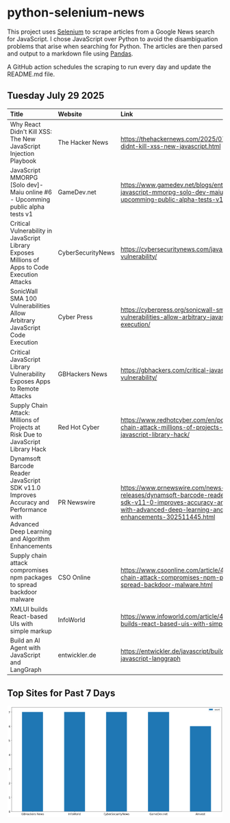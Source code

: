 # python-selenium-news

This project uses [Selenium](https://www.seleniumhq.org/) to scrape articles from a Google News search for JavaScript.
I chose JavaScript over Python to avoid the disambiguation problems that arise when searching for Python.
The articles are then parsed and output to a markdown file using [Pandas](https://pandas.pydata.org/).

A GitHub action schedules the scraping to run every day and update the README.md file.

## Tuesday July 29 2025


| Title                                                                                                                                  | Website           | Link                                                                                                                                                                                           |
|:---------------------------------------------------------------------------------------------------------------------------------------|:------------------|:-----------------------------------------------------------------------------------------------------------------------------------------------------------------------------------------------|
| Why React Didn't Kill XSS: The New JavaScript Injection Playbook                                                                       | The Hacker News   | https://thehackernews.com/2025/07/why-react-didnt-kill-xss-new-javascript.html                                                                                                                 |
| JavaScript MMORPG [Solo dev]- Maiu online #6 - Upcomming public alpha tests v1                                                         | GameDev.net       | https://www.gamedev.net/blogs/entry/2296011-javascript-mmorpg-solo-dev-maiu-online-6-upcomming-public-alpha-tests-v1/                                                                          |
| Critical Vulnerability in JavaScript Library Exposes Millions of Apps to Code Execution Attacks                                        | CyberSecurityNews | https://cybersecuritynews.com/javascript-library-vulnerability/                                                                                                                                |
| SonicWall SMA 100 Vulnerabilities Allow Arbitrary JavaScript Code Execution                                                            | Cyber Press       | https://cyberpress.org/sonicwall-sma-100-vulnerabilities-allow-arbitrary-javascript-code-execution/                                                                                            |
| Critical JavaScript Library Vulnerability Exposes Apps to Remote Attacks                                                               | GBHackers News    | https://gbhackers.com/critical-javascript-library-vulnerability/                                                                                                                               |
| Supply Chain Attack: Millions of Projects at Risk Due to JavaScript Library Hack                                                       | Red Hot Cyber     | https://www.redhotcyber.com/en/post/supply-chain-attack-millions-of-projects-at-risk-due-to-javascript-library-hack/                                                                           |
| Dynamsoft Barcode Reader JavaScript SDK v11.0 Improves Accuracy and Performance with Advanced Deep Learning and Algorithm Enhancements | PR Newswire       | https://www.prnewswire.com/news-releases/dynamsoft-barcode-reader-javascript-sdk-v11-0-improves-accuracy-and-performance-with-advanced-deep-learning-and-algorithm-enhancements-302511445.html |
| Supply chain attack compromises npm packages to spread backdoor malware                                                                | CSO Online        | https://www.csoonline.com/article/4028412/supply-chain-attack-compromises-npm-packages-to-spread-backdoor-malware.html                                                                         |
| XMLUI builds React-based UIs with simple markup                                                                                        | InfoWorld         | https://www.infoworld.com/article/4026889/xmlui-builds-react-based-uis-with-simple-markup.html                                                                                                 |
| Build an AI Agent with JavaScript and LangGraph                                                                                        | entwickler.de     | https://entwickler.de/javascript/build-ai-agent-javascript-langgraph                                                                                                                           |
## Top Sites for Past 7 Days

![Graph of Top Sites](https://raw.githubusercontent.com/dan-mba/python-selenium-news/main/last-week.png)
